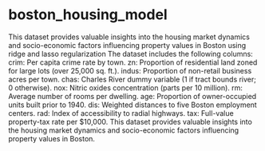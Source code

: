 # boston_housing_model
This dataset provides valuable insights into the housing market dynamics and socio-economic factors influencing property values in Boston using ridge and lasso regularization
The dataset includes the following columns:
crim: Per capita crime rate by town. zn: Proportion of residential land zoned for large lots (over 25,000 sq. ft.). indus: Proportion of non-retail business acres per town. chas: Charles River dummy variable (1 if tract bounds river; 0 otherwise). nox: Nitric oxides concentration (parts per 10 million). rm: Average number of rooms per dwelling. age: Proportion of owner-occupied units built prior to 1940. dis: Weighted distances to five Boston employment centers. rad: Index of accessibility to radial highways. tax: Full-value property-tax rate per $10,000. This dataset provides valuable insights into the housing market dynamics and socio-economic factors influencing property values in Boston.

